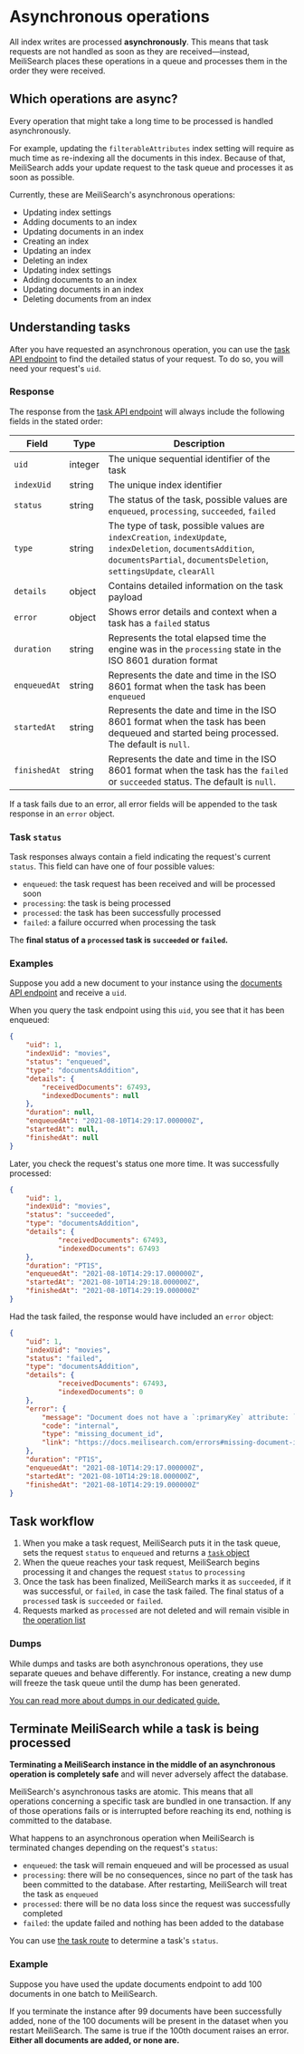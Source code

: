# Asynchronous operations

All index writes are processed **asynchronously**. This means that task requests are not handled as soon as they are received—instead, MeiliSearch places these operations in a queue and processes them in the order they were received.

## Which operations are async?

Every operation that might take a long time to be processed is handled asynchronously.

For example, updating the `filterableAttributes` index setting will require as much time as re-indexing all the documents in this index. Because of that, MeiliSearch adds your update request to the task queue and processes it as soon as possible.

Currently, these are MeiliSearch's asynchronous operations:

- Updating index settings
- Adding documents to an index
- Updating documents in an index
- Creating an index
- Updating an index
- Deleting an index
- Updating index settings
- Adding documents to an index
- Updating documents in an index
- Deleting documents from an index

## Understanding tasks

After you have requested an asynchronous operation, you can use the [task API endpoint](/reference/api/tasks.md) to find the detailed status of your request. To do so, you will need your request's `uid`.

### Response

The response from the [task API endpoint](/reference/api/tasks.md) will always include the following fields in the stated order:

| Field        | Type    | Description                                                                                                      |
|--------------|---------|--------------------------------------------------------------------------------------------------------------------------------------------|
| `uid`        | integer | The unique sequential identifier of the task                                                                     |
| `indexUid`   | string  | The unique index identifier                                                                                      |
| `status`     | string  | The status of the task, possible values are `enqueued`, `processing`, `succeeded`, `failed`                                                                                                                                    |
| `type`       | string  | The type of task, possible values are `indexCreation`, `indexUpdate`, `indexDeletion`, `documentsAddition`, `documentsPartial`, `documentsDeletion`, `settingsUpdate`, `clearAll`                                                                       |
| `details`    | object  |  Contains detailed information on the task payload                                                               |
| `error`      | object  | Shows error details and context when a task has a `failed` status                                                |
| `duration`   | string  | Represents the total elapsed time the engine was in the `processing` state in the ISO 8601 duration format     |
| `enqueuedAt` | string  | Represents the date and time in the ISO 8601 format when the task has been `enqueued`                          |
| `startedAt`  | string  | Represents the date and time in the ISO 8601 format when the task has been dequeued and started being processed. The default is `null`.                                                                                                                      |
| `finishedAt` | string  | Represents the date and time in the ISO 8601 format when the task has the `failed` or `succeeded` status. The default is `null`.                                                                                                                          |

If a task fails due to an error, all error fields will be appended to the task response in an `error` object.

### Task `status`

Task responses always contain a field indicating the request's current `status`. This field can have one of four possible values:

- `enqueued`: the task request has been received and will be processed soon
- `processing`: the task is being processed
- `processed`: the task has been successfully processed
- `failed`: a failure occurred when processing the task

The **final status of a `processed` task is `succeeded` or `failed`.**

### Examples

Suppose you add a new document to your instance using the [documents API endpoint](/reference/api/documents.md#add-or-replace-documents) and receive a `uid`.

When you query the task endpoint using this `uid`, you see that it has been enqueued:

```json
{
    "uid": 1,
    "indexUid": "movies",
    "status": "enqueued",
    "type": "documentsAddition",
    "details": { 
        "receivedDocuments": 67493,
        "indexedDocuments": null
    },
    "duration": null,
    "enqueuedAt": "2021-08-10T14:29:17.000000Z",
    "startedAt": null,
    "finishedAt": null
}
```

Later, you check the request's status one more time. It was successfully processed:

```json
{
    "uid": 1,
    "indexUid": "movies",
    "status": "succeeded",
    "type": "documentsAddition",
    "details": { 
            "receivedDocuments": 67493,
            "indexedDocuments": 67493
    },
    "duration": "PT1S",
    "enqueuedAt": "2021-08-10T14:29:17.000000Z",
    "startedAt": "2021-08-10T14:29:18.000000Z",
    "finishedAt": "2021-08-10T14:29:19.000000Z"
}
```

Had the task failed, the response would have included an `error` object:

```json
{
    "uid": 1,
    "indexUid": "movies",
    "status": "failed",
    "type": "documentsAddition",
    "details": { 
            "receivedDocuments": 67493,
            "indexedDocuments": 0
    },
    "error": {
        "message": "Document does not have a `:primaryKey` attribute: `:documentRepresentation`.",
        "code": "internal",
        "type": "missing_document_id",
        "link": "https://docs.meilisearch.com/errors#missing-document-id",
    },
    "duration": "PT1S",
    "enqueuedAt": "2021-08-10T14:29:17.000000Z",
    "startedAt": "2021-08-10T14:29:18.000000Z",
    "finishedAt": "2021-08-10T14:29:19.000000Z"
}
```

## Task workflow

1. When you make a task request, MeiliSearch puts it in the task queue, sets the request `status` to `enqueued` and returns a [`task` object](/learn/advanced/asynchronous_operations.md#response)
2. When the queue reaches your task request, MeiliSearch begins processing it and changes the request `status` to `processing`
3. Once the task has been finalized, MeiliSearch marks it as `succeeded`, if it was successful, or `failed`, in case the task failed. The final status of a `processed` task is `succeeded` or `failed`.
4. Requests marked as `processed` are not deleted and will remain visible in [the operation list](/reference/api/tasks.md#get-all-tasks)

### Dumps

While dumps and tasks are both asynchronous operations, they use separate queues and behave differently. For instance, creating a new dump will freeze the task queue until the dump has been generated.

[You can read more about dumps in our dedicated guide.](/reference/features/dumps.md)

## Terminate MeiliSearch while a task is being processed

**Terminating a MeiliSearch instance in the middle of an asynchronous operation is completely safe** and will never adversely affect the database.

MeiliSearch's asynchronous tasks are atomic. This means that all operations concerning a specific task are bundled in one transaction. If any of those operations fails or is interrupted before reaching its end, nothing is committed to the database.

What happens to an asynchronous operation when MeiliSearch is terminated changes depending on the request's `status`:

- `enqueued`: the task will remain enqueued and will be processed as usual
- `processing`: there will be no consequences, since no part of the task has been committed to the database. After restarting, MeiliSearch will treat the task as `enqueued`
- `processed`: there will be no data loss since the request was successfully completed
- `failed`: the update failed and nothing has been added to the database

You can use [the task route](/reference/api/tasks.md) to determine a task's `status`.

### Example

Suppose you have used the update documents endpoint to add 100 documents in one batch to MeiliSearch.

If you terminate the instance after 99 documents have been successfully added, none of the 100 documents will be present in the dataset when you restart MeiliSearch. The same is true if the 100th document raises an error. **Either all documents are added, or none are.**
